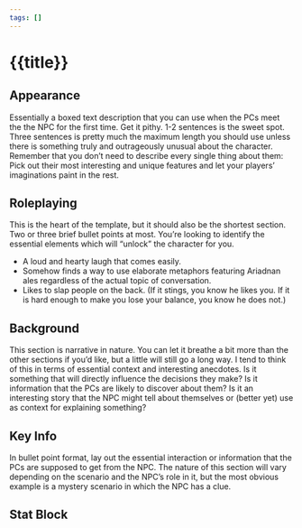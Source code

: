 ```yaml
---
tags: []
---
```

# {{title}}
## Appearance
Essentially a boxed text description that you can use when the PCs meet the the NPC for the first time. Get it pithy. 1-2 sentences is the sweet spot. Three sentences is pretty much the maximum length you should use unless there is something truly and outrageously unusual about the character. Remember that you don’t need to describe every single thing about them: Pick out their most interesting and unique features and let your players’ imaginations paint in the rest.
## Roleplaying
This is the heart of the template, but it should also be the shortest section. Two or three brief bullet points at most. You’re looking to identify the essential elements which will “unlock” the character for you.
- A loud and hearty laugh that comes easily.
- Somehow finds a way to use elaborate metaphors featuring Ariadnan ales regardless of the actual topic of conversation.
- Likes to slap people on the back. (If it stings, you know he likes you. If it is hard enough to make you lose your balance, you know he does not.)
## Background
This section is narrative in nature. You can let it breathe a bit more than the other sections if you’d like, but a little will still go a long way. I tend to think of this in terms of essential context and interesting anecdotes. Is it something that will directly influence the decisions they make? Is it information that the PCs are likely to discover about them? Is it an interesting story that the NPC might tell about themselves or (better yet) use as context for explaining something?
## Key Info
In bullet point format, lay out the essential interaction or information that the PCs are supposed to get from the NPC. The nature of this section will vary depending on the scenario and the NPC’s role in it, but the most obvious example is a mystery scenario in which the NPC has a clue.
## Stat Block